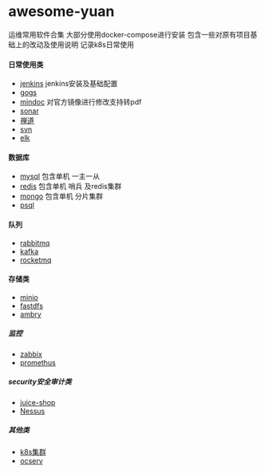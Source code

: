 # awesome-yuan
运维常用软件合集 大部分使用docker-compose进行安装 包含一些对原有项目基础上的改动及使用说明
记录k8s日常使用

#### 日常使用类
- [jenkins](./jenkins/jenkins.md) jenkins安装及基础配置
- [gogs](./gogs/gogs.md)
- [mindoc](./mindoc/mindoc.md) 对官方镜像进行修改支持转pdf
- [sonar](./sonar/sonar.md)
- [禅道](./禅道/禅道.md)
- [svn](./svn/svn.md)
- [elk](./elk/elk.md)
#### 数据库
- [mysql](./mysql/mysql.md) 包含单机 一主一从
- [redis](./redis/redis.md) 包含单机 哨兵 及redis集群
- [mongo](./mongo/mongo.md) 包含单机 分片集群
- [psql](./psql/psql.md)

#### 队列
- [rabbitmq](./rabbitmq/rabbitmq.md)
- [kafka](./kafka/kafka.md)
- [rocketmq](./rocketmq/rocketmq.md)

#### 存储类
- [minio](./minio/minio.md)
- [fastdfs](./fastdfs/fastdfs.md)
- [ambry](./ambry/ambry.md)
##### 监控
- [zabbix](./zabbix/zabbix.md)
- [promethus](./promethus/promethus.md)
##### security安全审计类
- [juice-shop](./juice-shop/juice-shop.md)
- [Nessus](./Nessus/Nessus.md)
##### 其他类
- [k8s集群](./juice-shop/juice-shop.md)
- [ocserv](./ocserv/ocserv.md)




